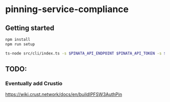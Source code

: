 # pinning-service-compliance

## Getting started

```bash
npm install
npm run setup

ts-node src/cli/index.ts -s $PINATA_API_ENDPOINT $PINATA_API_TOKEN -s $ESTUARY_API_ENDPOINT $ESTUARY_API_TOKEN -s $NFT_API_ENDPOINT $NFT_API_TOKEN -s $WEB3_API_ENDPOINT $WEB3_API_TOKEN
```


## TODO:
### Eventually add Crustio
https://wiki.crust.network/docs/en/buildIPFSW3AuthPin
